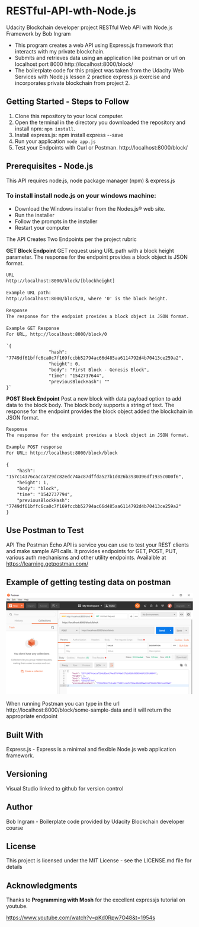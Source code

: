 # RESTful-API-wth-Node.js

Udacity Blockchain developer project RESTful Web API with Node.js Framework by Bob Ingram
 
 * This program creates a web API using Express.js framework that interacts with my private blockchain.
 * Submits and retrieves data using an application like postman or url on localhost port 8000 http://localhost:8000/block/
 * The boilerplate code for this project was taken from the Udacity Web Services with Node.js lesson 2 
  practice express.js exercise and incorporates private blockchain from project 2.

## Getting Started - Steps to Follow

1. Clone this repository to your local computer.
2. Open the terminal in the directory you downloaded the repository and install npm: `npm install`.
3. Install express.js: npm install express --save
4. Run your application `node app.js`
5. Test your Endpoints with Curl or Postman.  http://localhost:8000/block/



## Prerequisites  - Node.js
This API requires node.js, node package manager (npm) & express.js

### To install install node.js on your windows machine:

* Download the Windows installer from the Nodes.js® web site.
* Run the installer 
* Follow the prompts in the installer 
* Restart your computer


The API Creates Two Endpoints per the project rubric

**GET Block Endpoint**
GET request using URL path with a block height parameter. The response for the endpoint provides a block object is JSON format.

	URL
	http://localhost:8000/block/[blockheight]

	Example URL path:
	http://localhost:8000/block/0, where '0' is the block height.

	Response
	The response for the endpoint provides a block object is JSON format.

	Example GET Response
	For URL, http://localhost:8000/block/0

	`{
					"hash": "7749df61bffc6ca0c7f169fccbb52794ac66d485aa6114792d4b70413ce259a2",
					"height": 0,
					"body": "First Block - Genesis Block",
					"time": "1542737644",
					"previousBlockHash": ""
	}`

**POST Block Endpoint**
Post a new block with data payload option to add data to the block body. The block body supports a string of text. The response for the endpoint provides the block object added the blockchain in JSON format.

	Response
	The response for the endpoint provides a block object in JSON format.

	Example POST response
	For URL: http://localhost:8000/block/block

	{
	    "hash": "157c14376cacca729dc82edc74ac87dffda527b1d026b3930396df1935c000f6",
	    "height": 1,
	    "body": "block",
	    "time": "1542737794",
	    "previousBlockHash": "7749df61bffc6ca0c7f169fccbb52794ac66d485aa6114792d4b70413ce259a2"
	}
## Use Postman to Test 
API The Postman Echo API is service you can use to test your REST clients and make sample API calls. It provides endpoints for GET, POST, PUT, various auth mechanisms and other utility endpoints. Availalble at https://learning.getpostman.com/




## Example of getting testing data on postman


![postman example](https://github.com/paramountgroup/RESTful-API-with-Nodejs/blob/master/images/postmanexample.PNG)



When running Postman you can type in the url http://localhost:8000/block/some-sample-data 
and it will return the appropriate endpoint


## Built With
Express.js - Express is a minimal and flexible Node.js web application framework.

## Versioning
Visual Studio linked to github for version control

## Author
Bob Ingram - Boilerplate code provided by Udacity Blockchain developer course

## License
This project is licensed under the MIT License - see the LICENSE.md file for details

## Acknowledgments
Thanks to **Programming with Mosh** for the excellent expressjs tutorial on youtube.

https://www.youtube.com/watch?v=pKd0Rpw7O48&t=1954s
